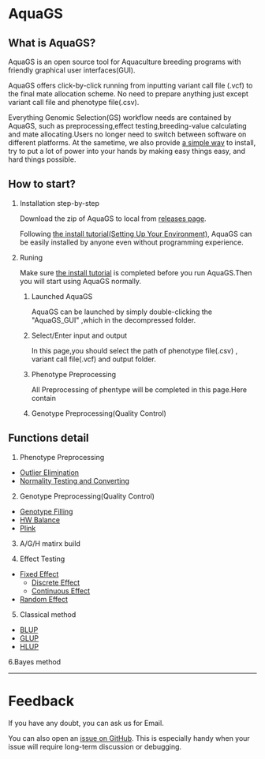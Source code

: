 # AquaGS
## What is AquaGS?
AquaGS is an open source tool for Aquaculture breeding programs with friendly graphical user interfaces(GUI).

AquaGS offers click-by-click running from inputting variant call file (.vcf) to the final mate allocation scheme. No need to prepare anything just except variant call file and phenotype file(.csv).

Everything Genomic Selection(GS) workflow needs are contained by AquaGS, such as preprocessing,effect testing,breeding-value calculating and mate allocating.Users no longer need to switch between software on different platforms. At the sametime, we also provide [a simple way](./Md/Setting_Up_Your_Environment.md) to install, try to put a lot of power into your hands by making easy things easy, and hard things possible. 

## How to start?
1. Installation step-by-step 
   
   Download the zip of AquaGS to local from [releases page](https://github.com/LiangBeam9810/AquaGS_GUI/releases).

   Following [the install tutorial(Setting Up Your Environment)](./Md/Setting_Up_Your_Environment.md), AquaGS can be easily installed by anyone even without programming experience.
   
2. <span id="RunningInstructions"> Runing </span>
   
    Make sure  [the install tutorial](./Md/Setting_Up_Your_Environment.md) is completed before you run AquaGS.Then you will start using AquaGS normally.

    1. Launched AquaGS
    
        AquaGS can be launched by simply double-clicking the "AquaGS_GUI" ,which in the decompressed folder.
    
    1. Select/Enter input and output
   
        In this page,you should select the path of phenotype file(.csv) , variant call file(.vcf) and output folder.

    2. Phenotype Preprocessing

        All Preprocessing of phentype will be completed in this page.Here contain 

    3. Genotype Preprocessing(Quality Control)

## Functions detail
1. Phenotype Preprocessing
  - [Outlier Elimination](./Md/Outlier_elimination.md)
  - [Normality Testing and Converting](./Md/Normality.md)

2. Genotype Preprocessing(Quality Control)
  - [Genotype Filling]()
  - [HW Balance]()
  - [Plink]()

3. A/G/H matirx build

4. Effect Testing
  - [Fixed Effect]()
    - [Discrete Effect]()
    - [Continuous Effect]()
  - [Random Effect]()

5. Classical method
- [BLUP]()
- [GLUP]()
- [HLUP]()
  
6.Bayes method


---
# Feedback
If you have any doubt, you can ask us for Email.

You can also open an [issue on GitHub](https://github.com/LiangBeam9810/AquaGS_GUI/issues). This is especially handy when your issue will require long-term discussion or debugging.





